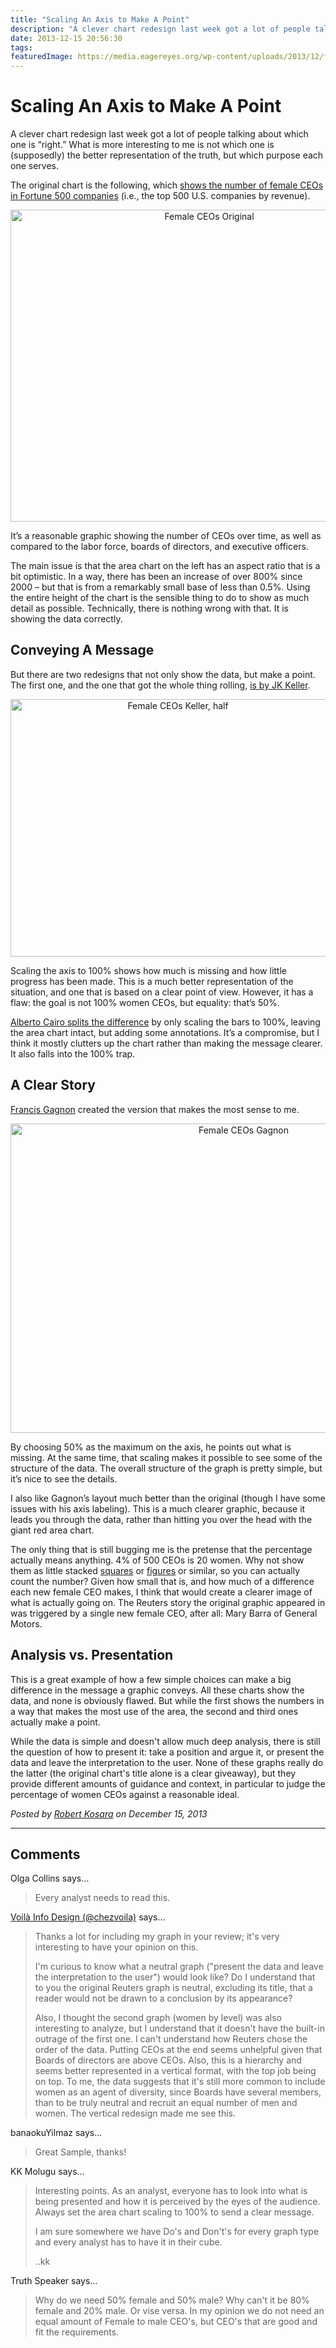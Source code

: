 ```yaml
---
title: "Scaling An Axis to Make A Point"
description: "A clever chart redesign last week got a lot of people talking about which one is “right.” What is more interesting to me is not which one is (supposedly) the better representation of the truth, but which purpose each one serves."
date: 2013-12-15 20:56:30
tags: 
featuredImage: https://media.eagereyes.org/wp-content/uploads/2013/12/female-ceos-keller.jpg
---
```


# Scaling An Axis to Make A Point

A clever chart redesign last week got a lot of people talking about which one is “right.” What is more interesting to me is not which one is (supposedly) the better representation of the truth, but which purpose each one serves.

The original chart is the following, which <a href="http://blogs.reuters.com/data-dive/2013/12/10/gms-new-ceo-is-another-small-crack-in-the-glass-ceiling/">shows the number of female CEOs in Fortune 500 companies</a> (i.e., the top 500 U.S. companies by revenue).

<p align="center"><img class="aligncenter size-full wp-image-2862" alt="Female CEOs Original" src="https://media.eagereyes.org/wp-content/uploads/2013/12/female-ceos-original.jpg" width="620" height="499" /></p>

It’s a reasonable graphic showing the number of CEOs over time, as well as compared to the labor force, boards of directors, and executive officers.

The main issue is that the area chart on the left has an aspect ratio that is a bit optimistic. In a way, there has been an increase of over 800% since 2000 – but that is from a remarkably small base of less than 0.5%. Using the entire height of the chart is the sensible thing to do to show as much detail as possible. Technically, there is nothing wrong with that. It is showing the data correctly.

## Conveying A Message

But there are two redesigns that not only show the data, but make a point. The first one, and the one that got the whole thing rolling, <a href="https://twitter.com/jk_keller/status/410498080765919232/">is by JK Keller</a>.

<p align="center"><img class="aligncenter size-full wp-image-2861" alt="Female CEOs Keller, half" src="https://media.eagereyes.org/wp-content/uploads/2013/12/female-ceos-keller-half.jpg" width="520" height="412" /></p>

Scaling the axis to 100% shows how much is missing and how little progress has been made. This is a much better representation of the situation, and one that is based on a clear point of view. However, it has a flaw: the goal is not 100% women CEOs, but equality: that’s 50%.

<a href="http://www.thefunctionalart.com/2013/12/discussing-infographic-by-reuters.html">Alberto Cairo splits the difference</a> by only scaling the bars to 100%, leaving the area chart intact, but adding some annotations. It’s a compromise, but I think it mostly clutters up the chart rather than making the message clearer. It also falls into the 100% trap.

## A Clear Story

<a href="http://www.chezvoila.com/blog/glass-ceiling">Francis Gagnon</a> created the version that makes the most sense to me.

<p align="center"><img class="aligncenter size-medium wp-image-2859" alt="Female CEOs Gagnon" src="https://media.eagereyes.org/wp-content/uploads/2013/12/female-ceos-gagnon.png" width="730" height="495" /></p>

By choosing 50% as the maximum on the axis, he points out what is missing. At the same time, that scaling makes it possible to see some of the structure of the data. The overall structure of the graph is pretty simple, but it’s nice to see the details.

I also like Gagnon’s layout much better than the original (though I have some issues with his axis labeling). This is a much clearer graphic, because it leads you through the data, rather than hitting you over the head with the giant red area chart.

The only thing that is still bugging me is the pretense that the percentage actually means anything. 4% of 500 CEOs is 20 women. Why not show them as little stacked <a title="Women in IT – Squaring the Pie?" href="http://eagereyes.org/techniques/square-pie-charts">squares</a> or <a title="The ISOTYPE" href="http://eagereyes.org/techniques/isotype">figures</a> or similar, so you can actually count the number? Given how small that is, and how much of a difference each new female CEO makes, I think that would create a clearer image of what is actually going on. The Reuters story the original graphic appeared in was triggered by a single new female CEO, after all: Mary Barra of General Motors.

## Analysis vs. Presentation

This is a great example of how a few simple choices can make a big difference in the message a graphic conveys. All these charts show the data, and none is obviously flawed. But while the first shows the numbers in a way that makes the most use of the area, the second and third ones actually make a point.

While the data is simple and doesn't allow much deep analysis, there is still the question of how to present it: take a position and argue it, or present the data and leave the interpretation to the user. None of these graphs really do the latter (the original chart's title alone is a clear giveaway), but they provide different amounts of guidance and context, in particular to judge the percentage of women CEOs against a reasonable ideal.


_Posted by <a href="/about">Robert Kosara</a> on December 15, 2013_


<aside class="comments">

---
## Comments

Olga Collins says…
>	Every analyst needs to read this.

<a href="http://twitter.com/chezvoila" rel="nofollow noopener" target="_blank">Voilà Info Design (@chezvoila)</a> says…
>	Thanks a lot for including my graph in your review; it's very interesting to have your opinion on this.
>	
>	I'm curious to know what a neutral graph ("present the data and leave the interpretation to the user") would look like? Do I understand that to you the original Reuters graph is neutral, excluding its title, that a reader would not be drawn to a conclusion by its appearance?
>	
>	Also, I thought the second graph (women by level) was also interesting to analyze, but I understand that it doesn't have the built-in outrage of the first one. I can't understand how Reuters chose the order of the data. Putting CEOs at the end seems unhelpful given that Boards of directors are above CEOs. Also, this is a hierarchy and seems better represented in a vertical format, with the top job being on top. To me, the data suggests that it's still more common to include women as an agent of diversity, since Boards have several members, than to be truly neutral and recruit an equal number of men and women. The vertical redesign made me see this.

banaokuYilmaz says…
>	Great Sample, thanks!

KK Molugu says…
>	Interesting points. As an analyst, everyone has to look into what is being presented and how it is perceived by the eyes of the audience. Always set the area chart scaling to 100% to send a clear message.
>	
>	I am sure somewhere we have Do's and Don't's for every graph type and every analyst has to have it in their cube.
>	
>	..kk

Truth Speaker says…
>	Why do we need 50% female and 50% male? Why can't it be 80% female and 20% male. Or vise versa. In my opinion we do not need an equal amount of Female to male CEO's, but CEO's that are good and fit the requirements.

</aside>

